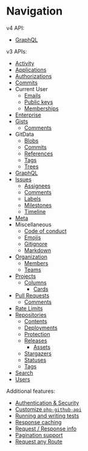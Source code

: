 Navigation
==========

v4 API:
* [GraphQL](graphql.md)

v3 APIs:
* [Activity](activity.md)
* [Applications](apps.md)
* [Authorizations](authorizations.md)
* [Commits](commits.md)
* Current User
  * [Emails](currentuser/emails.md)
  * [Public keys](currentuser/publickeys.md)
  * [Memberships](currentuser/memberships.md)
* [Enterprise](enterprise.md)
* [Gists](gists.md)
  * [Comments](gists/comments.md)
* GitData
  * [Blobs](gitdata/blobs.md)
  * [Commits](gitdata/commits.md)
  * [References](gitdata/references.md)
  * [Tags](gitdata/tags.md)
  * [Trees](gitdata/trees.md)
* [GraphQL](graphql.md)
* [Issues](issues.md)
  * [Assignees](issue/assignees.md)
  * [Comments](issue/comments.md)
  * [Labels](issue/labels.md)
  * [Milestones](issue/milestones.md)
  * [Timeline](issue/timeline.md)
* [Meta](meta.md)
* Miscellaneous
  * [Code of conduct](miscellaneous/codeofconduct.md)
  * [Emojis](miscellaneous/emojis.md)
  * [Gitignore](miscellaneous/gitignore.md)
  * [Markdown](miscellaneous/markdown.md)
* [Organization](organization.md)
  * [Members](organization/members.md)
  * [Teams](organization/teams.md)
* [Projects](project/projects.md)
  * [Columns](project/columns.md)
    * [Cards](project/cards.md)
* [Pull Requests](pull_requests.md)
  * [Comments](pull_request/comments.md)
* [Rate Limits](rate_limits.md)
* [Repositories](repos.md)
  * [Contents](repo/contents.md)
  * [Deployments](repo/deployments.md)
  * [Protection](repo/protection.md)
  * [Releases](repo/releases.md)
    * [Assets](repo/assets.md)
  * [Stargazers](repo/stargazers.md)
  * [Statuses](repo/statuses.md)
  * [Tags](repo/tags.md)
* [Search](search.md)
* [Users](users.md)

Additional features:

* [Authentication & Security](security.md)
* [Customize `php-github-api`](customize.md)
* [Running and writing tests](testing.md)
* [Response caching](caching.md)
* [Request / Response info](request_response_info.md)
* [Pagination support](result_pager.md)
* [Request any Route](request_any_route.md)
